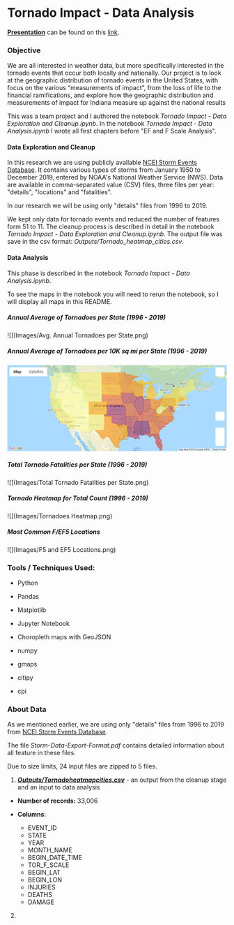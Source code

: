 # Tornado Impact - Data Analysis

<u>**Presentation**</u> can be found on this [link](https://docs.google.com/presentation/d/e/2PACX-1vTnWsqrjajn_hchmFDDNfVXW6Oju_Vb7o7Ns5vPGbt1g4PH9L3FqS46hh5lL31y751TYls-jvZIYXH4/pub?start=false&loop=false&delayms=3000).

### Objective

We are all interested in weather data, but more specifically interested in the tornado events that occur both locally and nationally.  Our project is to look at the geographic distribution of tornado events in the United States, with focus on the various “measurements of impact”, from the loss of life to the financial ramifications, and explore how the geographic distribution and measurements of impact for Indiana measure up against the national results

This was a team project and I authored the notebook  *Tornado Impact - Data Exploration and Cleanup.ipynb*. In the notebook *Tornado Impact - Data Analysis.ipynb* I wrote all first chapters before "EF and F Scale Analysis".

#### Data Exploration and Cleanup

In this research we are using publicly available [NCEI Storm Events Database](https://www.ncdc.noaa.gov/stormevents/ftp.jsp). It contains various types of storms from January 1950 to December 2019, entered by NOAA's National Weather Service (NWS). Data are available in comma-separated value (CSV) files, three files per year: "details", "locations" and "fatalities".

In our research we will be using only "details" files from 1996 to 2019.

We kept only data for tornado events and reduced the number of features form 51 to 11. The cleanup process is described in detail in the notebook *Tornado Impact - Data Exploration and Cleanup.ipynb*. The output file was save in the csv format: *Outputs/Tornado_heatmap_cities.csv*.



#### Data Analysis

This phase is described in the notebook *Tornado Impact - Data Analysis.ipynb*.

To see the maps in the notebook you will need to rerun the notebook, so I will display all maps in this README.



##### Annual Average of Tornadoes per State (1996 - 2019)

![](Images/Avg. Annual Tornadoes per State.png)



##### Annual Average of Tornadoes per 10K sq mi per State (1996 - 2019)

![](Images/Avg_Annual_Tornadeos_per_10K_sq_mi.png)



##### Total Tornado Fatalities per State (1996 - 2019)

![](Images/Total Tornado Fatalities per State.png)



##### Tornado Heatmap for Total Count (1996 - 2019)

![](Images/Tornadoes Heatmap.png)



##### Most Common F/EF5 Locations

![](Images/F5 and EF5 Locations.png)



### Tools / Techniques Used:

- Python

- Pandas

- Matplotlib

- Jupyter Notebook

- Choropleth maps with GeoJSON

- numpy

- gmaps

- citipy

- cpi

  

### About Data

As we mentioned earlier, we are using only "details" files from 1996 to 2019 from [NCEI Storm Events Database](https://www.ncdc.noaa.gov/stormevents/ftp.jsp). 

The file *Storm-Data-Export-Format.pdf* contains detailed information about all feature in these files.

Due to size limits, 24 input files are zipped to 5 files.

1. ***<u>Outputs/Tornadoheatmapcities.csv</u>*** - an output from the cleanup stage and an input to data analysis

- **Number of records:**      33,006

- **Columns**:

  - EVENT_ID
  - STATE
  - YEAR
  - MONTH_NAME
  - BEGIN_DATE_TIME
  - TOR_F_SCALE
  - BEGIN_LAT
  - BEGIN_LON
  - INJURIES
  - DEATHS
  - DAMAGE

  

2. 